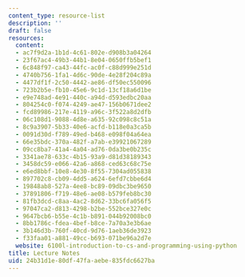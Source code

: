 ```yaml
---
content_type: resource-list
description: ''
draft: false
resources:
  content:
  - ac7f9d2a-1b1d-4c61-802e-d908b3a04264
  - 23f67ac4-49b3-44b1-8e04-0650ffb5bef1
  - 6c848f97-ca43-44fc-ac0f-c88d999e251d
  - 4740b756-1fa1-4d6c-90de-4e28f204c89a
  - 4477df1f-2c50-4442-ae86-df50ec550096
  - 723b2b5e-fb10-45e6-9c1d-13cf18a6d1be
  - e9e748ad-4e91-440c-a94d-d593edbc20aa
  - 804254c0-f074-4249-ae47-156b0671dee2
  - fcd89986-217e-4119-a96c-3f522a8d2dfb
  - 06c108d1-9088-4d8e-a635-92c098c8c51a
  - 8c9a3907-5b33-40e6-acfd-b118e0a3ca5b
  - 0091d30d-f789-49ed-b468-e098f04a64ea
  - 66e35bdc-370a-482f-a7ab-e39921067289
  - 09cc8ba7-41a4-4a04-ad76-0da3be0b235c
  - 3341ae78-633c-4b15-93a9-d81d38189343
  - 3458dc59-e066-42a6-a868-ced63c68c75e
  - e6ed8bbf-10e8-4e30-8f55-7304ad055838
  - 897702c8-cb09-4dd5-a624-6efd7cbbe6d4
  - 19848ab8-527a-4ee8-bc89-09dbc3be9650
  - 37891806-f719-48e6-ae08-b579feb8bc30
  - 81fb3dcd-c8aa-4ac2-8d62-33bc6fa056f5
  - 97047ca2-d813-4298-b2be-552bce327e0c
  - 9647bcb6-b55e-4c1b-b891-044b92008bc0
  - 8bb1786c-fdea-4bef-b8ce-7a70a3e3b6ae
  - 3b146d3b-760f-40cd-9d76-1aeb36de3923
  - f33faa01-a881-49cc-b693-071be96a2d7e
  website: 6100l-introduction-to-cs-and-programming-using-python
title: Lecture Notes
uid: 24b31d1e-80df-47fa-aebe-835fdc6627ba
---
```

